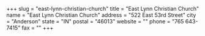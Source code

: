 +++
slug = "east-lynn-christian-church"
title = "East Lynn Christian Church"
name = "East Lynn Christian Church"
address = "522 East 53rd Street"
city = "Anderson"
state = "IN"
postal = "46013"
website = ""
phone = "765 643-7415"
fax = ""
+++
